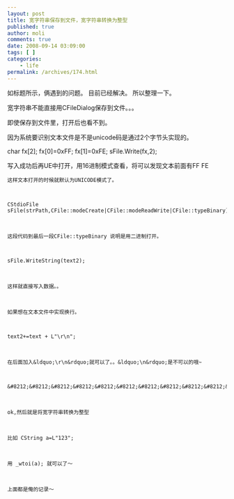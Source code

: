 ```yaml
---
layout: post
title: 宽字符串保存到文件，宽字符串转换为整型
published: true
author: moli
comments: true
date: 2008-09-14 03:09:00
tags: [ ]
categories:
    - life
permalink: /archives/174.html
---
```

如标题所示，俩遇到的问题。 目前已经解决。 所以整理一下。

宽字符串不能直接用CFileDialog保存到文件。。。

即使保存到文件里，打开后也看不到。

因为系统要识别文本文件是不是unicode码是通过2个字节头实现的。

char fx[2]; fx[0]=0xFF; fx[1]=0xFE; sFile.Write(fx,2);

写入成功后再UE中打开，用16进制模式查看，将可以发现文本前面有FF FE


  
    
  
  
  
    这样文本打开的时候就默认为UNICODE模式了。
  
  
  
    CStdioFile sFile(strPath,CFile::modeCreate|CFile::modeReadWrite|CFile::typeBinary);
  
  
  
    这段代码到最后一段CFile::typeBinary 说明是用二进制打开。
  
  
  
    sFile.WriteString(text2);
  
  
  
    这样就直接写入数据。。
  
  
  
    如果想在文本文件中实现换行。
  
  
  
    text2+=text + L"\r\n"; 
  
  
  
    在后面加入&ldquo;\r\n&rdquo;就可以了。。&ldquo;\n&rdquo;是不可以的哦~
  
  
  
    &#8212;&#8212;&#8212;&#8212;&#8212;&#8212;&#8212;&#8212;&#8212;&#8212;&#8212;&#8212;&#8212;&#8212;&#8212;&#8212;&#8212;&#8212;&#8212;&#8212;&#8212;&#8212;-
  
  
  
    ok,然后就是将宽字符串转换为整型
  
  
  
    比如 CString a=L"123";
  
  
  
    用 _wtoi(a); 就可以了～ 
  
  
  
    上面都是俺的记录～ 
  
